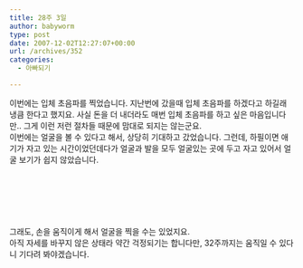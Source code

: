 ```yaml
---
title: 28주 3일
author: babyworm
type: post
date: 2007-12-02T12:27:07+00:00
url: /archives/352
categories:
  - 아빠되기

---
```

이번에는 입체 초음파를 찍었습니다. 지난번에 갔을때 입체 초음파를 하겠다고 하길래 냉큼 한다고 했지요. 사실 돈을 더 내더라도 매번 입체 초음파를 하고 싶은 마음입니다만.. 그게 이런 저런 절차들 때문에 맘대로 되지는 않는군요.  
이번에는 얼굴을 볼 수 있다고 해서, 상당히 기대하고 갔었습니다. 그런데, 하필이면 애기가 자고 있는 시간이었던데다가 얼굴과 발을 모두 얼굴있는 곳에 두고 자고 있어서 얼굴 보기가 쉽지 않았습니다.

&nbsp;

&nbsp;

&nbsp;

그래도, 손을 움직이게 해서 얼굴을 찍을 수는 있었지요.  
아직 자세를 바꾸지 않은 상태라 약간 걱정되기는 합니다만, 32주까지는 움직일 수 있다니 기다려 봐야겠습니다.

&nbsp;

&nbsp;

<div align="center">
</div>

&nbsp;

<div align="center">
</div>

&nbsp;

<div align="center">
</div>